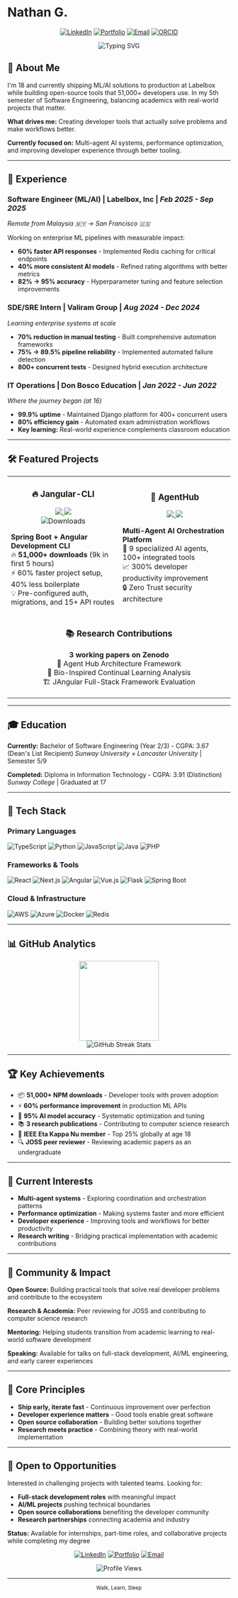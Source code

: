 # Nathan G.

<div align="center">
  
  [![LinkedIn](https://custom-icon-badges.demolab.com/badge/LinkedIn-0A66C2?logo=linkedin-white&logoColor=fff)](https://linkedin.com/in/nathangtg)
  [![Portfolio](https://img.shields.io/badge/Portfolio-000000?style=flat&logo=vercel&logoColor=white)](https://nathangtg.com)
  [![Email](https://img.shields.io/badge/Email-D14836?style=flat&logo=gmail&logoColor=white)](mailto:nathangtgmy@gmail.com)
  [![ORCID](https://img.shields.io/badge/ORCID-A6CE39?style=flat&logo=orcid&logoColor=white)](https://orcid.org/0009-0002-8492-8094)

  <img src="https://readme-typing-svg.herokuapp.com?font=Fira+Code&pause=1000&color=2F81F7&center=true&vCenter=true&width=500&lines=18+%26+Already+Shipped+to+Production;51k%2B+Devs+Use+My+Tools;ML+Engineer+%40+Labelbox;Research+Published+%40+Zenodo" alt="Typing SVG" />
  
</div>

## 🎯 About Me

I'm 18 and currently shipping ML/AI solutions to production at Labelbox while building open-source tools that 51,000+ developers use. In my 5th semester of Software Engineering, balancing academics with real-world projects that matter.

**What drives me:** Creating developer tools that actually solve problems and make workflows better.

**Currently focused on:** Multi-agent AI systems, performance optimization, and improving developer experience through better tooling.

---

## 💼 Experience

### **Software Engineer (ML/AI)** | Labelbox, Inc | *Feb 2025 - Sep 2025*
*Remote from Malaysia 🇲🇾 → San Francisco 🇺🇸*

Working on enterprise ML pipelines with measurable impact:
- **60% faster API responses** - Implemented Redis caching for critical endpoints
- **40% more consistent AI models** - Refined rating algorithms with better metrics
- **82% → 95% accuracy** - Hyperparameter tuning and feature selection improvements

### **SDE/SRE Intern** | Valiram Group | *Aug 2024 - Dec 2024*
*Learning enterprise systems at scale*

- **70% reduction in manual testing** - Built comprehensive automation frameworks
- **75% → 89.5% pipeline reliability** - Implemented automated failure detection
- **800+ concurrent tests** - Designed hybrid execution architecture

### **IT Operations** | Don Bosco Education | *Jan 2022 - Jun 2022*
*Where the journey began (at 16)*

- **99.9% uptime** - Maintained Django platform for 400+ concurrent users
- **80% efficiency gain** - Automated exam administration workflows
- **Key learning:** Real-world experience complements classroom education

---

## 🛠 Featured Projects

<div align="center">
  <table>
    <tr>
      <td width="50%">
        <h3 align="center">🔥 Jangular-CLI</h3>
        <div align="center">
          <a href="https://github.com/nathangtg/jangular-cli" target="_blank">
            <img src="https://img.shields.io/badge/GitHub-181717?style=for-the-badge&logo=github&logoColor=white">
          </a>
          <a href="https://www.npmjs.com/package/jangular-cli" target="_blank">
            <img src="https://img.shields.io/badge/NPM-CB3837?style=for-the-badge&logo=npm&logoColor=white">
          </a>
          <br>
          <img src="https://img.shields.io/npm/dt/jangular-cli?style=flat-square&color=success" alt="Downloads">
        </div>
        <p><strong>Spring Boot + Angular Development CLI</strong><br>
        🔥 <strong>51,000+ downloads</strong> (9k in first 5 hours)<br>
        ⚡ 60% faster project setup, 40% less boilerplate<br>
        💡 Pre-configured auth, migrations, and 15+ API routes</p>
      </td>
      <td width="50%">
        <h3 align="center">🤖 AgentHub</h3>
        <div align="center">
          <a href="https://github.com/nathangtg/agent-hub" target="_blank">
            <img src="https://img.shields.io/badge/GitHub-181717?style=for-the-badge&logo=github&logoColor=white">
          </a>
          <a href="https://youtu.be/54Q5zCX944E" target="_blank">
            <img src="https://img.shields.io/badge/Demo-FF0000?style=for-the-badge&logo=youtube&logoColor=white">
          </a>
        </div>
        <p><strong>Multi-Agent AI Orchestration Platform</strong><br>
        🧠 9 specialized AI agents, 100+ integrated tools<br>
        📈 300% developer productivity improvement<br>
        🔒 Zero Trust security architecture</p>
      </td>
    </tr>
    <tr>
      <td colspan="2">
        <h3 align="center">📚 Research Contributions</h3>
        <p align="center">
          <strong>3 working papers on Zenodo</strong><br>
          🔬 Agent Hub Architecture Framework<br>
          🧬 Bio-Inspired Continual Learning Analysis<br>
          🏗️ JAngular Full-Stack Framework Evaluation<br>
        </p>
      </td>
    </tr>
  </table>
</div>

---

## 🎓 Education

**Currently:** Bachelor of Software Engineering (Year 2/3) - CGPA: 3.67  (Dean's List Recipient)
*Sunway University × Lancaster University* | Semester 5/9

**Completed:** Diploma in Information Technology - CGPA: 3.91 (Distinction)  
*Sunway College* | Graduated at 17

---

## 🧰 Tech Stack

### **Primary Languages**
![TypeScript](https://img.shields.io/badge/TypeScript-007ACC?style=for-the-badge&logo=typescript&logoColor=white)
![Python](https://img.shields.io/badge/Python-3776AB?style=for-the-badge&logo=python&logoColor=white)
![JavaScript](https://img.shields.io/badge/JavaScript-F7DF1E?style=for-the-badge&logo=javascript&logoColor=black)
![Java](https://img.shields.io/badge/Java-ED8B00?style=for-the-badge&logo=openjdk&logoColor=white)
![PHP](https://img.shields.io/badge/PHP-777BB4?style=for-the-badge&logo=php&logoColor=white)

### **Frameworks & Tools**
![React](https://img.shields.io/badge/React-20232A?style=for-the-badge&logo=react&logoColor=61DAFB)
![Next.js](https://img.shields.io/badge/Next.js-000000?style=for-the-badge&logo=nextdotjs&logoColor=white)
![Angular](https://img.shields.io/badge/Angular-DD0031?style=for-the-badge&logo=angular&logoColor=white)
![Vue.js](https://img.shields.io/badge/Vue.js-4FC08D?style=for-the-badge&logo=vuedotjs&logoColor=white)
![Flask](https://img.shields.io/badge/Flask-000000?style=for-the-badge&logo=flask&logoColor=white)
![Spring Boot](https://img.shields.io/badge/Spring_Boot-6DB33F?style=for-the-badge&logo=spring-boot&logoColor=white)

### **Cloud & Infrastructure**
![AWS](https://img.shields.io/badge/AWS-232F3E?style=for-the-badge&logo=amazon-aws&logoColor=white)
![Azure](https://img.shields.io/badge/Microsoft_Azure-0078D4?style=for-the-badge&logo=microsoft-azure&logoColor=white)
![Docker](https://img.shields.io/badge/Docker-2496ED?style=for-the-badge&logo=docker&logoColor=white)
![Redis](https://img.shields.io/badge/Redis-DC382D?style=for-the-badge&logo=redis&logoColor=white)

---

## 📊 GitHub Analytics

<div align="center">
  <img height="180em" src="https://github-readme-stats.vercel.app/api/top-langs/?username=nathangtg&layout=compact&langs_count=8&theme=tokyonight&hide=Jupyter%20Notebook"/>
</div>

<div align="center">
  <img src="https://github-readme-streak-stats.herokuapp.com/?user=nathangtg&theme=tokyonight&hide_border=false" alt="GitHub Streak Stats" />
</div>

---

## 🏆 Key Achievements

- 📦 **51,000+ NPM downloads** - Developer tools with proven adoption
- ⚡ **60% performance improvement** in production ML APIs
- 🎯 **95% AI model accuracy** - Systematic optimization and tuning
- 📚 **3 research publications** - Contributing to computer science research
- 🏅 **IEEE Eta Kappa Nu member** - Top 25% globally at age 18
- 🔍 **JOSS peer reviewer** - Reviewing academic papers as an undergraduate

---

## 🌱 Current Interests

- **Multi-agent systems** - Exploring coordination and orchestration patterns
- **Performance optimization** - Making systems faster and more efficient
- **Developer experience** - Improving tools and workflows for better productivity
- **Research writing** - Bridging practical implementation with academic contributions

---

## 🤝 Community & Impact

**Open Source:** Building practical tools that solve real developer problems and contribute to the ecosystem

**Research & Academia:** Peer reviewing for JOSS and contributing to computer science research

**Mentoring:** Helping students transition from academic learning to real-world software development

**Speaking:** Available for talks on full-stack development, AI/ML engineering, and early career experiences

---

## 💭 Core Principles

- **Ship early, iterate fast** - Continuous improvement over perfection
- **Developer experience matters** - Good tools enable great software
- **Open source collaboration** - Building better solutions together
- **Research meets practice** - Combining theory with real-world implementation

---

## 🚀 Open to Opportunities

Interested in challenging projects with talented teams. Looking for:

- **Full-stack development roles** with meaningful impact
- **AI/ML projects** pushing technical boundaries
- **Open source collaborations** benefiting the developer community
- **Research partnerships** connecting academia and industry

**Status:** Available for internships, part-time roles, and collaborative projects while completing my degree

<div align="center">
  
[![LinkedIn](https://img.shields.io/badge/LinkedIn-0077B5?style=for-the-badge&logo=linkedin&logoColor=white)](https://linkedin.com/in/nathangtg)
[![Portfolio](https://img.shields.io/badge/Portfolio-000000?style=for-the-badge&logo=vercel&logoColor=white)](https://nathangtg.com)
[![Email](https://img.shields.io/badge/Email-D14836?style=for-the-badge&logo=gmail&logoColor=white)](mailto:nathangtgmy@gmail.com)

</div>

<div align="center">
  <img src="https://komarev.com/ghpvc/?username=nathangtg&label=Profile%20views&color=0e75b6&style=flat" alt="Profile Views" />
</div>

---
<div align="center">
  <sub>Walk, Learn, Sleep</sub>
</div>
